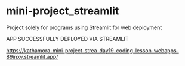 # mini-project_streamlit
Project solely for programs using Streamlit for web deployment

APP SUCCESSFULLY DEPLOYED VIA STREAMLIT

https://kathamora-mini-project-strea-day19-coding-lesson-webapps-89inxv.streamlit.app/
